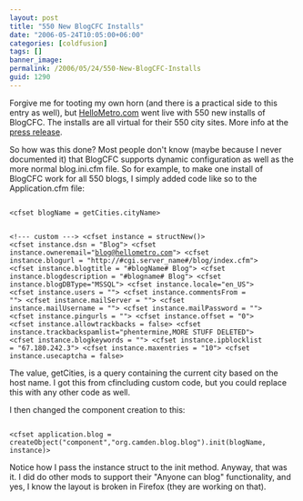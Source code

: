 ```yaml
---
layout: post
title: "550 New BlogCFC Installs"
date: "2006-05-24T10:05:00+06:00"
categories: [coldfusion]
tags: []
banner_image: 
permalink: /2006/05/24/550-New-BlogCFC-Installs
guid: 1290
---
```


Forgive me for tooting my own horn (and there is a practical side to this entry as well), but <a href="http://www.hellometro.com">HelloMetro.com</a> went live with 550 new installs of BlogCFC. The installs are all virtual for their 550 city sites. More info at the <a href="http://www.prweb.com/releases/2006/5/prweb389917.htm">press release</a>.

So how was this done? Most people don't know (maybe because I never documented it) that BlogCFC supports dynamic configuration as well as the more normal blog.ini.cfm file. So for example, to make one install of BlogCFC work for all 550 blogs, I simply added code like so to the Application.cfm file:

<code>
&lt;cfset blogName = getCities.cityName&gt;

&lt;!--- custom ---&gt;
&lt;cfset instance = structNew()&gt;
&lt;cfset instance.dsn = "Blog"&gt;
&lt;cfset instance.owneremail="blog@hellometro.com"&gt;
&lt;cfset instance.blogurl = "http://#cgi.server_name#/blog/index.cfm"&gt;
&lt;cfset instance.blogtitle = "#blogName# Blog"&gt;
&lt;cfset instance.blogdescription = "#blogname# Blog"&gt;
&lt;cfset instance.blogDBType="MSSQL"&gt;
&lt;cfset instance.locale="en_US"&gt;
&lt;cfset instance.users = ""&gt;
&lt;cfset instance.commentsFrom  = ""&gt;
&lt;cfset instance.mailServer = ""&gt;
&lt;cfset instance.mailUsername = ""&gt;
&lt;cfset instance.mailPassword = ""&gt;
&lt;cfset instance.pingurls = ""&gt;
&lt;cfset instance.offset = "0"&gt;
&lt;cfset instance.allowtrackbacks = false&gt;
&lt;cfset instance.trackbackspamlist="phentermine,MORE STUFF DELETED"&gt;
&lt;cfset instance.blogkeywords = ""&gt;
&lt;cfset instance.ipblocklist = "67.180.242.3"&gt;
&lt;cfset instance.maxentries = "10"&gt;
&lt;cfset instance.usecaptcha = false&gt;
</code>

The value, getCities, is a query containing the current city based on the host name. I got this from cfincluding custom code, but you could replace this with any other code as well. 

I then changed the component creation to this:

<code>
&lt;cfset application.blog = createObject("component","org.camden.blog.blog").init(blogName, instance)&gt;
</code>

Notice how I pass the instance struct to the init method. Anyway, that was it. I did do other mods to support their "Anyone can blog" functionality, and yes, I know the layout is broken in Firefox (they are working on that).